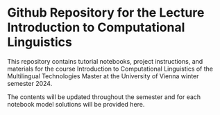 # Github Repository for the Lecture Introduction to Computational Linguistics

This repository contains tutorial notebooks, project instructions, and materials for the course Introduction to Computational Linguistics of the Multilingual Technologies Master at the University of Vienna winter semester 2024.

The contents will be updated throughout the semester and for each notebook model solutions will be provided here. 
